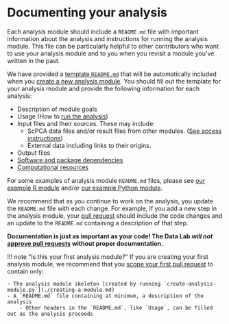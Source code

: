 # Documenting your analysis

Each analysis module should include a `README.md` file with important information about the analysis and instructions for running the analysis module.
This file can be particularly helpful to other contributors who want to use your analysis module and to you when you revisit a module you've written in the past.

We have provided a [template `README.md`](https://github.com/AlexsLemonade/OpenScPCA-analysis/blob/main/templates/analysis-module/README.md) that will be automatically included when you [create a new analysis module](./creating-a-module.md).
You should fill out the template for your analysis module and provide the following information for each analysis:

- Description of module goals
- Usage (How to [run the analysis](running-a-module.md))
- Input files and their sources. These may include:
  - ScPCA data files and/or result files from other modules. ([See access instructions](../../getting-started/accessing-resources/getting-access-to-data.md))
  - External data including links to their origins.
- Output files
- [Software and package dependencies](./module-dependencies.md)
- [Computational resources](./compute-requirements.md)

For some examples of analysis module `README.md` files, please see [our example R module](https://github.com/AlexsLemonade/OpenScPCA-analysis/blob/main/analyses/hello-R/README.md) and/or [our example Python module](https://github.com/AlexsLemonade/OpenScPCA-analysis/blob/main/analyses/hello-python/README.md).


We recommend that as you continue to work on the analysis, you update the `README.md` file with each change.
For example, if you add a new step in the analysis module, your [pull request](../creating-pull-requests/index.md) should include the code changes and an update to the `README.md` containing a description of that step.

**Documentation is just as important as your code!
The Data Lab _will not_ [approve pull requests](../pr-review-and-merge/respond-to-review.md) without proper documentation.**

!!! note "Is this your first analysis module?"
    If you are creating your first analysis module, we recommend that you [scope your first pull request](../creating-pull-requests/scoping-pull-requests.md) to contain only:

    - The analysis module skeleton [created by running `create-analysis-module.py`](./creating-a-module.md)
    - A `README.md` file containing at minimum, a description of the analysis
        - Other headers in the `README.md`, like `Usage`, can be filled out as the analysis proceeds
